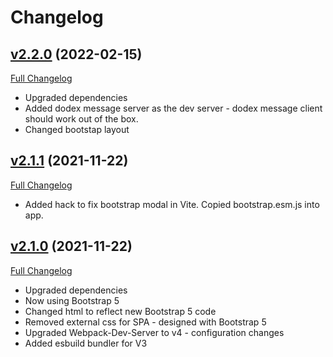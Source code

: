 # Changelog

## [v2.2.0](https://github.com/DaveO-Home/dodex/tree/v2.2.0) (2022-02-15)

[Full Changelog](https://github.com/DaveO-Home/embedded-acceptance-tests-react/compare/master...v2.1.1)

* Upgraded dependencies
* Added dodex message server as the dev server - dodex message client should work out of the box.
* Changed bootstap layout

## [v2.1.1](https://github.com/DaveO-Home/dodex/tree/v2.1.1) (2021-11-22)

[Full Changelog](https://github.com/DaveO-Home/embedded-acceptance-tests-react/compare/2.1.0...v2.1.1)

* Added hack to fix bootstrap modal in Vite. Copied bootstrap.esm.js into app.

## [v2.1.0](https://github.com/DaveO-Home/dodex/tree/v2.1.0) (2021-11-22)

[Full Changelog](https://github.com/DaveO-Home/embedded-acceptance-tests-react/compare/master...v2.1.0)

* Upgraded dependencies
* Now using Bootstrap 5
* Changed html to reflect new Bootstrap 5 code
* Removed external css for SPA - designed with Bootstrap 5
* Upgraded Webpack-Dev-Server to v4 - configuration changes
* Added esbuild bundler for V3
